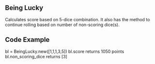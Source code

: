 ## Being Lucky

Calculates score based on 5-dice combination. It also has the method to continue rolling based on number of non-scoring dice(s).

## Code Example

bl = BeingLucky.new([1,1,1,3,5])
bl.score returns 1050 points
bl.non_scoring_dice returns [3]
